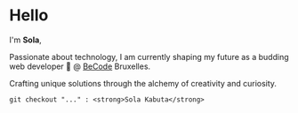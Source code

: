 <h1>Hello</h1>


I'm <strong>Sola</strong>,

Passionate about technology, I am currently shaping my future as a budding web developer 🌱 @ <a href="https://becode.org/">BeCode</a> Bruxelles.

Crafting unique solutions through the alchemy of creativity and curiosity.


```console
git checkout "..." : <strong>Sola Kabuta</strong>
```

